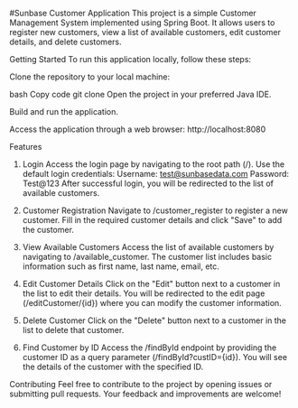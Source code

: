 #Sunbase Customer Application
This project is a simple Customer Management System implemented using Spring Boot. It allows users to register new customers, view a list of available customers, edit customer details, and delete customers.

Getting Started
To run this application locally, follow these steps:

Clone the repository to your local machine:

bash
Copy code
git clone 
Open the project in your preferred Java IDE.

Build and run the application.

Access the application through a web browser: http://localhost:8080

Features
1. Login
Access the login page by navigating to the root path (/).
Use the default login credentials:
Username: test@sunbasedata.com
Password: Test@123
After successful login, you will be redirected to the list of available customers.

3. Customer Registration
Navigate to /customer_register to register a new customer.
Fill in the required customer details and click "Save" to add the customer.

5. View Available Customers
Access the list of available customers by navigating to /available_customer.
The customer list includes basic information such as first name, last name, email, etc.

7. Edit Customer Details
Click on the "Edit" button next to a customer in the list to edit their details.
You will be redirected to the edit page (/editCustomer/{id}) where you can modify the customer information.

9. Delete Customer
Click on the "Delete" button next to a customer in the list to delete that customer.

10. Find Customer by ID
Access the /findById endpoint by providing the customer ID as a query parameter (/findById?custID={id}).
You will see the details of the customer with the specified ID.

Contributing
Feel free to contribute to the project by opening issues or submitting pull requests. Your feedback and improvements are welcome!







